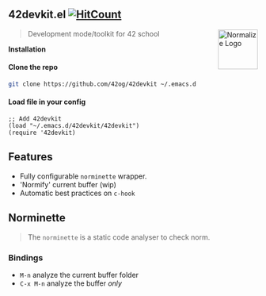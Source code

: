 ##  42devkit.el [![HitCount](http://hits.dwyl.io/42og/42devkit.svg)](http://hits.dwyl.io/42og/42devkit)

<a href="https://github.com/iomonad/iomonad.el"><img
  src="https://www.gnu.org/software/emacs/images/emacs.png" alt="Normalize Logo"
  width="80" height="80" align="right"></a>

  > Development mode/toolkit for 42 school

**Installation**
#### Clone the repo
```bash
git clone https://github.com/42og/42devkit ~/.emacs.d
```
#### Load file in your config
```elisp
;; Add 42devkit
(load "~/.emacs.d/42devkit/42devkit")
(require '42devkit)
```
## Features
* Fully configurable `norminette` wrapper.
* 'Normify' current buffer (wip)
* Automatic best practices on `c-hook`

## Norminette
> The `norminette` is a static code analyser to check norm.
### Bindings
* `M-n` analyze the current buffer folder
* `C-x M-n` analyze the buffer *only*

